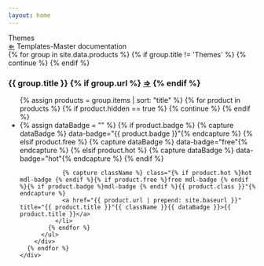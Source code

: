 ```yaml
---
layout: home
---
```


<div class="jumbotron mdl-color--grey-100">
  <div class="mdl-grid">
    <div class="mdl-cell mdl-cell--12-col">
      <div class="mdl-typography--font-light mdl-typography--display-3">
        Themes
      </div>
      <div class="mdl-typography--font-light mdl-color-text--grey-700 mdl-typography--headline">
        <a href="{{ "/" | prepend: site.baseurl }}" title="Go Back">&#8656;</a> Templates-Master documentation
      </div>
    </div>
  </div>
</div>

<div class="">
  <div class="mdl-grid">
    <div class="mdl-cell mdl-cell--12-col">
      {% for group in site.data.products %}
        {% if group.title != 'Themes' %}
          {% continue %}
        {% endif %}
        <div class="clearfix products-group group-{{ group.title | downcase | replace: ' ', '-' }}">
          <h3>
            {{ group.title }}
            {% if group.url %}
              <a title="{{ group.title }}" href="{{ group.url | prepend: site.baseurl }}">&#8658;</a>
            {% endif %}
          </h3>
          <ul class="list-products">
            {% assign products = group.items | sort: "title" %}
            {% for product in products %}
              {% if product.hidden == true %}
                {% continue %}
              {% endif %}
              <li>
                {% assign dataBadge = "" %}
                {% if product.badge %}
                  {% capture dataBadge %} data-badge="{{ product.badge }}"{% endcapture %}
                {% elsif product.free %}
                  {% capture dataBadge %} data-badge="free"{% endcapture %}
                {% elsif product.hot %}
                  {% capture dataBadge %} data-badge="hot"{% endcapture %}
                {% endif %}

                {% capture className %} class="{% if product.hot %}hot mdl-badge {% endif %}{% if product.free %}free mdl-badge {% endif %}{% if product.badge %}mdl-badge {% endif %}{{ product.class }}"{% endcapture %}
                <a href="{{ product.url | prepend: site.baseurl }}" title="{{ product.title }}"{{ className }}{{ dataBadge }}>{{ product.title }}</a>
              </li>
            {% endfor %}
          </ul>
        </div>
      {% endfor %}
    </div>
  </div>
</div>
